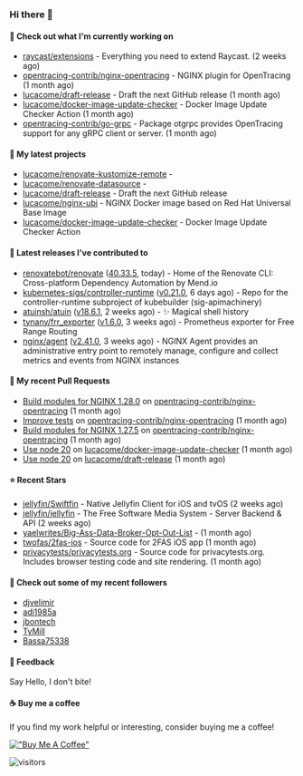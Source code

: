 ### Hi there 👋

#### 👷 Check out what I'm currently working on

- [raycast/extensions](https://github.com/raycast/extensions) - Everything you need to extend Raycast. (2 weeks ago)
- [opentracing-contrib/nginx-opentracing](https://github.com/opentracing-contrib/nginx-opentracing) - NGINX plugin for OpenTracing (1 month ago)
- [lucacome/draft-release](https://github.com/lucacome/draft-release) - Draft the next GitHub release (1 month ago)
- [lucacome/docker-image-update-checker](https://github.com/lucacome/docker-image-update-checker) - Docker Image Update Checker Action (1 month ago)
- [opentracing-contrib/go-grpc](https://github.com/opentracing-contrib/go-grpc) - Package otgrpc provides OpenTracing support for any gRPC client or server. (1 month ago)

#### 🌱 My latest projects

- [lucacome/renovate-kustomize-remote](https://github.com/lucacome/renovate-kustomize-remote) - 
- [lucacome/renovate-datasource](https://github.com/lucacome/renovate-datasource) - 
- [lucacome/draft-release](https://github.com/lucacome/draft-release) - Draft the next GitHub release
- [lucacome/nginx-ubi](https://github.com/lucacome/nginx-ubi) - NGINX Docker image based on Red Hat Universal Base Image
- [lucacome/docker-image-update-checker](https://github.com/lucacome/docker-image-update-checker) - Docker Image Update Checker Action

#### 🔭 Latest releases I've contributed to

- [renovatebot/renovate](https://github.com/renovatebot/renovate) ([40.33.5](https://github.com/renovatebot/renovate/releases/tag/40.33.5), today) - Home of the Renovate CLI: Cross-platform Dependency Automation by Mend.io
- [kubernetes-sigs/controller-runtime](https://github.com/kubernetes-sigs/controller-runtime) ([v0.21.0](https://github.com/kubernetes-sigs/controller-runtime/releases/tag/v0.21.0), 6 days ago) - Repo for the controller-runtime subproject of kubebuilder (sig-apimachinery)
- [atuinsh/atuin](https://github.com/atuinsh/atuin) ([v18.6.1](https://github.com/atuinsh/atuin/releases/tag/v18.6.1), 2 weeks ago) - ✨ Magical shell history
- [tynany/frr_exporter](https://github.com/tynany/frr_exporter) ([v1.6.0](https://github.com/tynany/frr_exporter/releases/tag/v1.6.0), 3 weeks ago) - Prometheus exporter for Free Range Routing
- [nginx/agent](https://github.com/nginx/agent) ([v2.41.0](https://github.com/nginx/agent/releases/tag/v2.41.0), 3 weeks ago) - NGINX Agent provides an administrative entry point to remotely manage, configure and collect metrics and events from NGINX instances

#### 🔨 My recent Pull Requests

- [Build modules for NGINX 1.28.0](https://github.com/opentracing-contrib/nginx-opentracing/pull/840) on [opentracing-contrib/nginx-opentracing](https://github.com/opentracing-contrib/nginx-opentracing) (1 month ago)
- [Improve tests](https://github.com/opentracing-contrib/nginx-opentracing/pull/836) on [opentracing-contrib/nginx-opentracing](https://github.com/opentracing-contrib/nginx-opentracing) (1 month ago)
- [Build modules for NGINX 1.27.5](https://github.com/opentracing-contrib/nginx-opentracing/pull/835) on [opentracing-contrib/nginx-opentracing](https://github.com/opentracing-contrib/nginx-opentracing) (1 month ago)
- [Use node 20](https://github.com/lucacome/docker-image-update-checker/pull/218) on [lucacome/docker-image-update-checker](https://github.com/lucacome/docker-image-update-checker) (1 month ago)
- [Use node 20](https://github.com/lucacome/draft-release/pull/543) on [lucacome/draft-release](https://github.com/lucacome/draft-release) (1 month ago)

#### ⭐ Recent Stars

- [jellyfin/Swiftfin](https://github.com/jellyfin/Swiftfin) - Native Jellyfin Client for iOS and tvOS  (2 weeks ago)
- [jellyfin/jellyfin](https://github.com/jellyfin/jellyfin) - The Free Software Media System - Server Backend &amp; API (2 weeks ago)
- [yaelwrites/Big-Ass-Data-Broker-Opt-Out-List](https://github.com/yaelwrites/Big-Ass-Data-Broker-Opt-Out-List) -  (1 month ago)
- [twofas/2fas-ios](https://github.com/twofas/2fas-ios) - Source code for 2FAS iOS app (1 month ago)
- [privacytests/privacytests.org](https://github.com/privacytests/privacytests.org) - Source code for privacytests.org. Includes browser testing code and site rendering. (1 month ago)

#### 👯 Check out some of my recent followers

- [djvelimir](https://github.com/djvelimir)
- [adi1985a](https://github.com/adi1985a)
- [jbontech](https://github.com/jbontech)
- [TyMill](https://github.com/TyMill)
- [Bassa75338](https://github.com/Bassa75338)

#### 💬 Feedback

Say Hello, I don't bite!

#### ☕ Buy me a coffee

If you find my work helpful or interesting, consider buying me a coffee!

[!["Buy Me A Coffee"](https://www.buymeacoffee.com/assets/img/custom_images/orange_img.png)](https://www.buymeacoffee.com/lucacome)

![visitors](https://visitor-badge.laobi.icu/badge?page_id=lucacome.visitor-badge)
#
